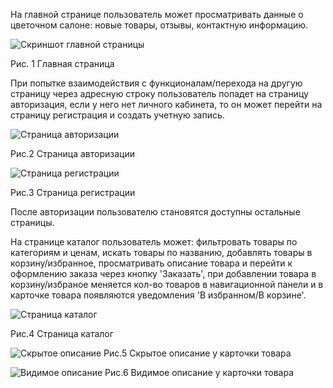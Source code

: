 На главной странице пользователь может просматривать данные о цветочном салоне: новые товары, отзывы, контактную информацию. 

![Скриншот главной страницы](https://github.com/user-attachments/assets/2edb54a6-ef64-4dd4-90e8-77d7862b64a4)

Рис. 1 Главная страница

При попытке взаимодействия с функционалам/перехода на другую страницу через адресную строку пользователь попадет на страницу авторизация, если у него нет личного кабинета, то он может перейти на страницу регистрация и создать учетную запись.

![Страница авторизации](https://github.com/user-attachments/assets/2699beb8-3a06-44de-9c69-b552d89441e6)

Рис.2 Страница авторизации

![Страница регистрации](https://github.com/user-attachments/assets/b0ec51f1-f5b9-4b83-a2a8-ca130ea44afe)

Рис.3 Страница регистрации

После авторизации пользователю становятся доступны остальные страницы.

На странице каталог пользователь может: фильтровать товары по категориям и ценам, искать товары по названию, добавлять товары в корзину/избранное, просматривать описание товара и перейти к оформлению заказа через кнопку 'Заказать', при добавлении товара в корзину/избраное меняется кол-во товаров в навигационной панели и в карточке товара появляются уведомления 'В избранном/В корзине'.

![Страница каталог](https://github.com/user-attachments/assets/c285d9b8-a6bf-48c6-8bad-350226066758)

Рис.4 Страница каталог

![Скрытое описание](https://github.com/user-attachments/assets/0c83e902-91d6-4b43-b763-cea23803bb14)
Рис.5 Скрытое описание у карточки товара

![Видимое описание](https://github.com/user-attachments/assets/1b949962-8997-4226-9239-1403c27948a0)
Рис.6 Видимое описание у карточки товара

